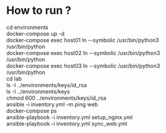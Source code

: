 
<h1>How to run ?</h1>
cd environments <br>
docker-compose up -d <br>
docker-compose exec host01 ln --symbolic /usr/bin/python3 /usr/bin/python <br>
docker-compose exec host02 ln --symbolic /usr/bin/python3 /usr/bin/python <br>
docker-compose exec host03 ln --symbolic /usr/bin/python3 /usr/bin/python <br>
cd lab <br>
ls -l ../environments/keys/id_rsa <br>
ls -l ../environments/keys <br>
chmod 600 ../environments/keys/id_rsa <br>
ansible -i inventory.yml -m ping web <br>
docker-compose ps <br>
ansible-playbook -i inventory.yml setup_nginx.yml <br>
ansible-playbook -i inventory.yml sync_web.yml

